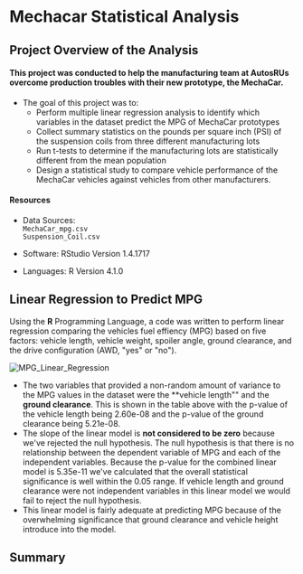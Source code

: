 # Mechacar Statistical Analysis

## Project Overview of the Analysis
#### This project was conducted to help the manufacturing team at AutosRUs overcome production troubles with their new prototype, the **MechaCar**.
* The goal of this project was to:
    * Perform multiple linear regression analysis to identify which variables in the dataset predict the MPG of MechaCar prototypes
    * Collect summary statistics on the pounds per square inch (PSI) of the suspension coils from three different manufacturing lots
    * Run t-tests to determine if the manufacturing lots are statistically different from the mean population
    * Design a statistical study to compare vehicle performance of the MechaCar vehicles against vehicles from other manufacturers.

#### Resources
- Data Sources:<br>
`MechaCar_mpg.csv`<br>`Suspension_Coil.csv`

- Software:  RStudio Version 1.4.1717
- Languages: R Version 4.1.0
  
## Linear Regression to Predict MPG
Using the **R** Programming Language, a code was written to perform linear regression comparing the vehicles fuel effiency (MPG) based on five factors:  vehicle length, vehicle weight, spoiler angle, ground clearance, and the drive configuration (AWD, "yes" or "no").

![MPG_Linear_Regression](https://user-images.githubusercontent.com/77071776/122681679-2da7e700-d1bb-11eb-81bb-b9899d18f288.PNG)
* The two variables that provided a non-random amount of variance to the MPG values in the dataset were the **vehicle length"" and the **ground clearance**.  This is shown in the table above with the p-value of the vehicle length being 2.60e-08 and the p-value of the ground clearance being 5.21e-08.
* The slope of the linear model is **not considered to be zero** because we've rejected the null hypothesis.  The null hypothesis is that there is no relationship between the dependent variable of MPG and each of the independent variables.  Because the p-value for the combined linear model is 5.35e-11 we've calculated that the overall statistical significance is well within the 0.05 range.  If vehicle length and ground clearance were not independent variables in this linear model we would fail to reject the null hypothesis.
* This linear model is fairly adequate at predicting MPG because of the overwhelming significance that ground clearance and vehicle height introduce into the model.
    
## Summary
